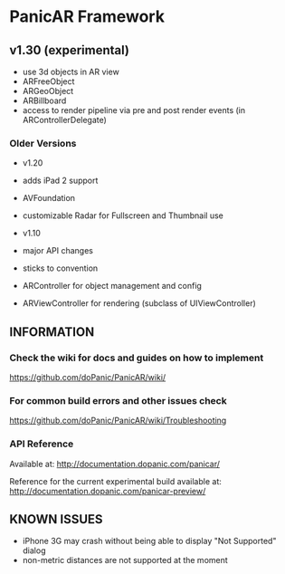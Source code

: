# PanicAR Framework

## v1.30 (experimental)

* use 3d objects in AR view
 * ARFreeObject
 * ARGeoObject
 * ARBillboard
* access to render pipeline via pre and post render events (in ARControllerDelegate)

### Older Versions

* v1.20
 * adds iPad 2 support
 * AVFoundation
 * customizable Radar for Fullscreen and Thumbnail use

* v1.10
 * major API changes
 * sticks to convention
 * ARController for object management and config
 * ARViewController for rendering (subclass of UIViewController)

## INFORMATION

### Check the wiki for docs and guides on how to implement

https://github.com/doPanic/PanicAR/wiki/

### For common build errors and other issues check

https://github.com/doPanic/PanicAR/wiki/Troubleshooting

### API Reference

Available at:
http://documentation.dopanic.com/panicar/

Reference for the current experimental build available at:
http://documentation.dopanic.com/panicar-preview/

## KNOWN ISSUES

* iPhone 3G may crash without being able to display "Not Supported" dialog
* non-metric distances are not supported at the moment